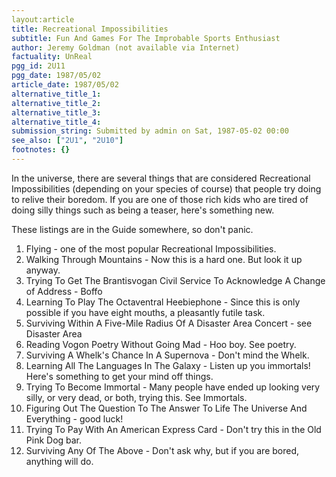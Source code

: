 ```yaml
---
layout:article
title: Recreational Impossibilities
subtitle: Fun And Games For The Improbable Sports Enthusiast
author: Jeremy Goldman (not available via Internet)
factuality: UnReal
pgg_id: 2U11
pgg_date: 1987/05/02
article_date: 1987/05/02
alternative_title_1: 
alternative_title_2: 
alternative_title_3: 
alternative_title_4: 
submission_string: Submitted by admin on Sat, 1987-05-02 00:00
see_also: ["2U1", "2U10"]
footnotes: {}
---
```

<div>
<p>In the universe, there are several things that are considered Recreational Impossibilities (depending on your species of course) that people try doing to relive their boredom. If you are one of those rich kids who are tired of doing silly things such as being a teaser, here's something new.</p>
<p>These listings are in the Guide somewhere, so don't panic.</p>
<ol>
<li value="1">Flying - one of the most popular Recreational Impossibilities.</li>
<li value="2">Walking Through Mountains - Now this is a hard one. But look it up anyway.</li>
<li value="3">Trying To Get The Brantisvogan Civil Service To Acknowledge A Change of Address - Boffo</li>
<li value="4">Learning To Play The Octaventral Heebiephone - Since this is only possible if you have eight mouths, a pleasantly futile task.</li>
<li value="5">Surviving Within A Five-Mile Radius Of A Disaster Area Concert - see Disaster Area</li>
<li value="6">Reading Vogon Poetry Without Going Mad - Hoo boy. See poetry.</li>
<li value="7">Surviving A Whelk's Chance In A Supernova - Don't mind the Whelk.</li>
<li value="8">Learning All The Languages In The Galaxy - Listen up you immortals! Here's something to get your mind off things.</li>
<li value="9">Trying To Become Immortal - Many people have ended up looking very silly, or very dead, or both, trying this. See Immortals.</li>
<li value="10">Figuring Out The Question To The Answer To Life The Universe And Everything - good luck!</li>
<li value="11">Trying To Pay With An American Express Card - Don't try this in the Old Pink Dog bar.</li>
<li value="12">Surviving Any Of The Above - Don't ask why, but if you are bored, anything will do.</li>
</ol>
</div>
